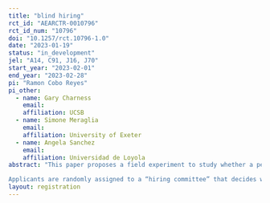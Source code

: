 ```yaml
---
title: "blind hiring"
rct_id: "AEARCTR-0010796"
rct_id_num: "10796"
doi: "10.1257/rct.10796-1.0"
date: "2023-01-19"
status: "in_development"
jel: "A14, C91, J16, J70"
start_year: "2023-02-01"
end_year: "2023-02-28"
pi: "Ramon Cobo Reyes"
pi_other:
  - name: Gary Charness
    email: 
    affiliation: UCSB
  - name: Simone Meraglia
    email: 
    affiliation: University of Exeter
  - name: Angela Sanchez
    email: 
    affiliation: Universidad de Loyola
abstract: "This paper proposes a field experiment to study whether a perception of gender discrimination affects requested wages. People interested in an advertised position can apply using an online portal. After the initial application, participants are randomly allocated to one of two treatments. In the baseline treatment, applicants are asked to fill in a standardized curriculum vitae template, containing information about the applicant’s first name, surname, education, and employment. In a gender-blind treatment, applicants complete a curriculum vitae template in which applicants can only report their initials, so that information about gender is not transmitted.  In both treatments, applicants are asked to request the hourly wage they wish to receive if hired. 
Applicants are randomly assigned to a “hiring committee” that decides who is finally hired. The committee is composed of a predetermined number of people and have to rank a sample of candidates. Depending on the information providing by candidates, the hiring process will be either standard or gender-blind."
layout: registration
---
```


